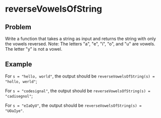 # reverseVowelsOfString

## Problem

Write a function that takes a string as input and returns the string with only the vowels reversed.
Note: The letters "a", "e", "i", "o", and "u" are vowels. The letter "y" is not a vowel.

## Example

For `s = "hello, world"`, the output should be
`reverseVowelsOfString(s) = "hollo, werld"`;

For `s = "codesignal"`, the output should be
`reverseVowelsOfString(s) = "cadisegnol"`;

For `s = "eIaOyU"`, the output should be
`reverseVowelsOfString(s) = "UOaIye"`.